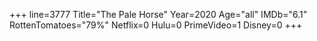 +++
line=3777
Title="The Pale Horse"
Year=2020
Age="all"
IMDb="6.1"
RottenTomatoes="79%"
Netflix=0
Hulu=0
PrimeVideo=1
Disney=0
+++

